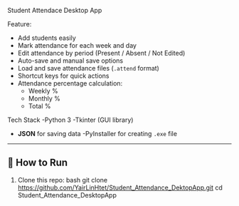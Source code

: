 Student Attendace Desktop App

Feature:
- Add students easily
- Mark attendance for each week and day
- Edit attendance by period (Present / Absent / Not Edited)
- Auto-save and manual save options
- Load and save attendance files (`.attend` format)
- Shortcut keys for quick actions
- Attendance percentage calculation:
  - Weekly %
  - Monthly %
  - Total %
 
Tech Stack
-Python 3
-Tkinter (GUI library)
- **JSON** for saving data
-PyInstaller for creating `.exe` file

---

## 🚀 How to Run
1. Clone this repo:
   bash
   git clone https://github.com/YairLinHtet/Student_Attendance_DektopApp.git
   cd Student_Attendance_DesktopApp
